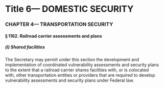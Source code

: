 
# Title 6— DOMESTIC SECURITY
### CHAPTER 4— TRANSPORTATION SECURITY
#### § 1162. Railroad carrier assessments and plans
##### (l) Shared facilities

The Secretary may permit under this section the development and implementation of coordinated vulnerability assessments and security plans to the extent that a railroad carrier shares facilities with, or is colocated with, other transportation entities or providers that are required to develop vulnerability assessments and security plans under Federal law.
